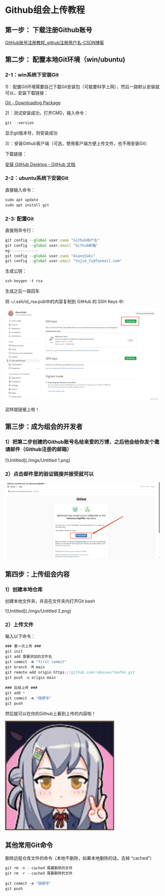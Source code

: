 # Github组会上传教程

## 第一步： 下载注册Github账号

[GitHub账号注册教程_github注册用户名-CSDN博客](https://blog.csdn.net/qq_34379645/article/details/113857402?spm=1001.2101.3001.6650.10&utm_medium=distribute.pc_relevant.none-task-blog-2%7Edefault%7EBlogCommendFromBaidu%7ERate-10-113857402-blog-128808210.235%5Ev40%5Epc_relevant_anti_vip&depth_1-utm_source=distribute.pc_relevant.none-task-blog-2%7Edefault%7EBlogCommendFromBaidu%7ERate-10-113857402-blog-128808210.235%5Ev40%5Epc_relevant_anti_vip&utm_relevant_index=18)

## 第二步： 配置本地Git环境（win/ubuntu)

### 2-1：win系统下安装Git

1)：配置Git环境需要自己下载Git安装包（可能要科学上网），然后一路默认安装就可以，安装下载链接：

[Git - Downloading Package](https://git-scm.com/download/win)

2)：测试安装成功，打开CMD，输入命令：

```jsx
git --version
```

显示git版本号，则安装成功

3）：安装Github客户端（可选，使用客户端方便上传文件，也不用安装Git）

下载链接：

[安装 GitHub Desktop - GitHub 文档](https://docs.github.com/zh/desktop/installing-and-authenticating-to-github-desktop/installing-github-desktop)

### 2-2：ubuntu系统下安装Git

直接输入命令：

```jsx
sudo apt update
sudo apt install git
```

### 2-3: 配置Git

直接用命令行：

```jsx
git config --global user.name "Github用户名"
git config --global user.email "Github邮箱"
eg:------------
git config --global user.name "AsanoSaki"
git config --global user.email "Yujie_Yi@foxmail.com"

```

生成公钥：

```jsx
ssh-keygen -t rsa
```

生成之后一路回车

将 ~/.ssh/id_rsa.pub中的内容复制到 GitHub 的 SSH Keys 中:

![Untitled](./imgs/Untitled.png)

这样就链接上啦！

## 第三步：成为组会的开发者

### 1）把第二步创建的Github账号名给**亲爱的万博，之后他会给你发个邀请邮件（Github注册的邮箱）**

![Untitled](./imgs/Untitled 1.png)

### 2）点击邮件里的验证链接并接受就可以

![Untitled](./imgs/Untitled.jpeg)

## 第四步：上传组会内容

### 1）创建本地仓库

创建本地文件夹，并且在文件夹内打开Git bash

![Untitled](./imgs/Untitled 2.png)

### 2）上传文件

输入以下命令：

```jsx
### 第一次上传 ###
git init 
git add 需要添加的文件名
git commit -m "first commit"
git branch -M main
git remote add origin https://github.com/roboseu/YanPan.git
git push -u origin main

### 后续上传 ###
git add *
git commit -m "随便写"
git push
```

然后就可以在你的Github上看到上传的内容啦！

![Untitled](imgs/Untitled%203.png)

## 其他常用Git命令

删除远程仓库文件的命令（本地不删除，如果本地删除的话，去掉  “cached”）

```jsx
git rm -n --cached 需要删除的文件
git rm -r --cached 需要删除的文件

git commit -m "随便写"
git push
```